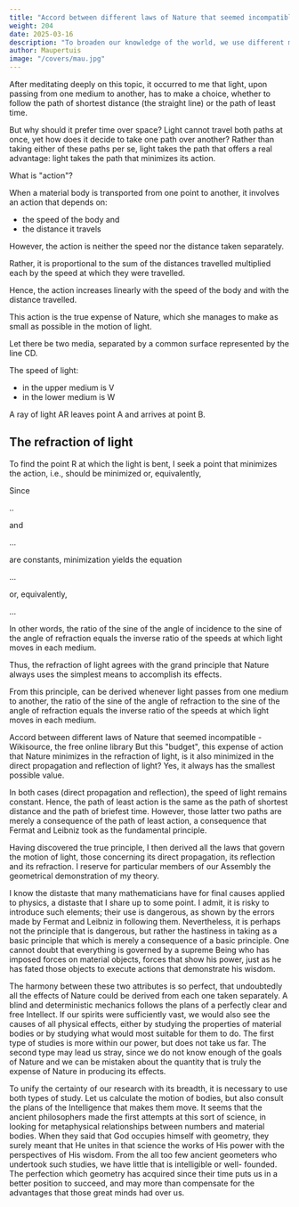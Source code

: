 ```yaml
---
title: "Accord between different laws of Nature that seemed incompatible"
weight: 204
date: 2025-03-16
description: "To broaden our knowledge of the world, we use different methods that rarely lead us to the same truths."
author: Maupertuis
image: "/covers/mau.jpg"
---
```



After meditating deeply on this topic, it occurred to me that light, upon passing from one medium to another, has to make a choice, whether to follow the path of shortest distance (the straight line) or the path of least time.

But why should it prefer time over space? Light cannot travel both paths at once, yet how does it decide to take
one path over another? Rather than taking either of these paths per se, light takes the path that offers a real
advantage: light takes the path that minimizes its action.

What is "action"?

When a material body is transported from one point to another, it involves an action that depends on:
- the speed of the body and
- the distance it travels

However, the action is neither the speed nor the distance taken separately.

Rather, it is proportional to the sum of the distances travelled multiplied each by the speed at which they were travelled.

Hence, the action increases linearly with the speed of the body and with the distance travelled. 

This action is the true expense of Nature, which she manages to make as small as possible in the motion of light.


Let there be two media, separated by a common surface represented by the line CD.

The speed of light:
- in the upper medium is V 
- in the lower medium is W


A ray of light AR leaves point A and arrives at point B.

## The refraction of light

To find the point R at which the light is bent, I seek a point that minimizes the action, i.e., should be minimized or, equivalently, 

Since

.. 

and

...

are constants, minimization yields the equation

...

or, equivalently,

...

In other words, the ratio of the sine of the angle of incidence to the sine of the angle of refraction equals the
inverse ratio of the speeds at which light moves in each medium.

Thus, the refraction of light agrees with the grand principle that Nature always uses the simplest means to
accomplish its effects.

From this principle, can be derived whenever light passes from one medium to another, the ratio of the sine of the angle of refraction to the sine of the angle of refraction equals the inverse ratio of the speeds at which light moves in each medium.

Accord between different laws of Nature that seemed incompatible - Wikisource, the free online library
But this "budget", this expense of action that Nature minimizes in the refraction of light, is it also minimized in
the direct propagation and reflection of light? Yes, it always has the smallest possible value.

In both cases (direct propagation and reflection), the speed of light remains constant. Hence, the path of least
action is the same as the path of shortest distance and the path of briefest time. However, those latter two paths
are merely a consequence of the path of least action, a consequence that Fermat and Leibniz took as the
fundamental principle.

Having discovered the true principle, I then derived all the laws that govern the motion of light, those
concerning its direct propagation, its reflection and its refraction. I reserve for particular members of our
Assembly the geometrical demonstration of my theory.

I know the distaste that many mathematicians have for final causes applied to physics, a distaste that I share up
to some point. I admit, it is risky to introduce such elements; their use is dangerous, as shown by the errors
made by Fermat and Leibniz in following them. Nevertheless, it is perhaps not the principle that is dangerous,
but rather the hastiness in taking as a basic principle that which is merely a consequence of a basic principle.
One cannot doubt that everything is governed by a supreme Being who has imposed forces on material objects,
forces that show his power, just as he has fated those objects to execute actions that demonstrate his wisdom.

The harmony between these two attributes is so perfect, that undoubtedly all the effects of Nature could be
derived from each one taken separately. A blind and deterministic mechanics follows the plans of a perfectly
clear and free Intellect. If our spirits were sufficiently vast, we would also see the causes of all physical effects,
either by studying the properties of material bodies or by studying what would most suitable for them to do.
The first type of studies is more within our power, but does not take us far. The second type may lead us stray,
since we do not know enough of the goals of Nature and we can be mistaken about the quantity that is truly the
expense of Nature in producing its effects.

To unify the certainty of our research with its breadth, it is necessary to use both types of study. Let us calculate
the motion of bodies, but also consult the plans of the Intelligence that makes them move.
It seems that the ancient philosophers made the first attempts at this sort of science, in looking for metaphysical
relationships between numbers and material bodies. When they said that God occupies himself with geometry,
they surely meant that He unites in that science the works of His power with the perspectives of His wisdom.
From the all too few ancient geometers who undertook such studies, we have little that is intelligible or well-
founded. The perfection which geometry has acquired since their time puts us in a better position to succeed,
and may more than compensate for the advantages that those great minds had over us.

